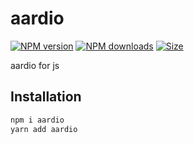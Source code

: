 # aardio

<a href="https://npmjs.org/package/aardio"><img alt="NPM version" src="https://img.shields.io/npm/v/aardio.svg?style=flat-square"></a>
<a href="https://npmjs.org/package/aardio"><img alt="NPM downloads" src="https://img.shields.io/npm/dm/aardio.svg?style=flat-square"></a>
<a href="https://unpkg.com/aardio"><img alt="Size" src="https://img.badgesize.io/https://unpkg.com/aardio?style=flat-square"></a>

aardio for js

## Installation

```sh
npm i aardio
yarn add aardio
```
 